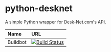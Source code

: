 # python-desknet

A simple Python wrapper for Desk-Net.com's API.


Name | URL
:--- |:---
Buildbot|[![Build Status](https://travis-ci.org/datadesk/python-desknet.svg?branch=master)](https://travis-ci.org/datadesk/python-desknet)
